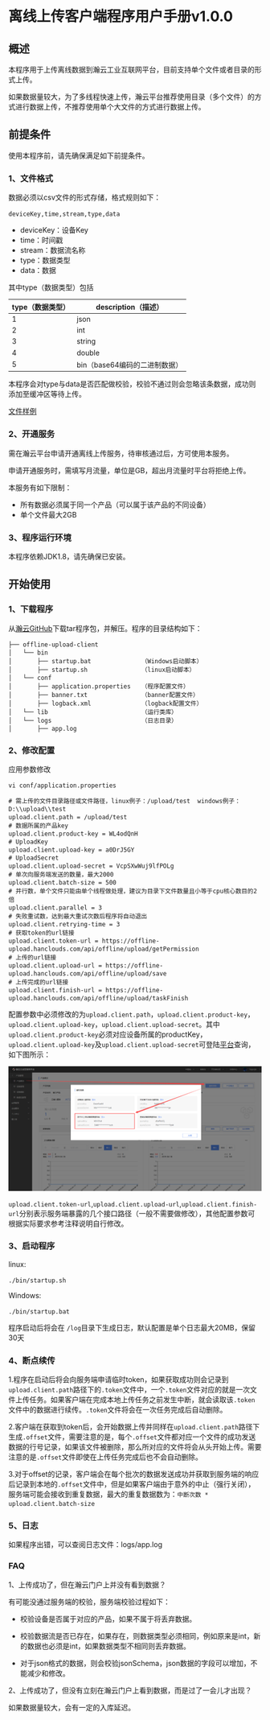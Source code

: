 # 离线上传客户端程序用户手册v1.0.0

## 概述

本程序用于上传离线数据到瀚云工业互联网平台，目前支持单个文件或者目录的形式上传。

如果数据量较大，为了多线程快速上传，瀚云平台推荐使用目录（多个文件）的方式进行数据上传，不推荐使用单个大文件的方式进行数据上传。

## 前提条件

使用本程序前，请先确保满足如下前提条件。

### 1、文件格式

数据必须以csv文件的形式存储，格式规则如下：

`deviceKey,time,stream,type,data`

- deviceKey：设备Key
- time：时间戳
- stream：数据流名称
- type：数据类型
- data：数据

其中type（数据类型）包括

| type（数据类型） | description（描述）           |
| ---------------- | ----------------------------- |
| 1                | json                          |
| 2                | int                           |
| 3                | string                        |
| 4                | double                        |
| 5                | bin（base64编码的二进制数据） |

本程序会对type与data是否匹配做校验，校验不通过则会忽略该条数据，成功则添加至缓冲区等待上传。

[文件样例](test.csv)

### 2、开通服务

需在瀚云平台申请开通离线上传服务，待审核通过后，方可使用本服务。

申请开通服务时，需填写月流量，单位是GB，超出月流量时平台将拒绝上传。

本服务有如下限制：

- 所有数据必须属于同一个产品（可以属于该产品的不同设备）
- 单个文件最大2GB

### 3、程序运行环境

本程序依赖JDK1.8，请先确保已安装。

## 开始使用


### 1、下载程序

从[瀚云GitHub](https://raw.githubusercontent.com/hanclouds/offline-upload-client/master/offline-upload-client-1.0.0.tar.gz)下载tar程序包，并解压。程序的目录结构如下：

```
├── offline-upload-client
│   └── bin
│       ├── startup.bat              （Windows启动脚本）
│       ├── startup.sh               （linux启动脚本）
│   └── conf
│       ├── application.properties   （程序配置文件）
│       ├── banner.txt               （banner配置文件）
│       ├── logback.xml              （logback配置文件）
│   └── lib                          （运行类库）
│   └── logs                         （日志目录）
│       ├── app.log
```

### 2、修改配置

应用参数修改

```
vi conf/application.properties
```

```
# 需上传的文件目录路径或文件路径，linux例子：/upload/test  windows例子：D:\\upload\\test
upload.client.path = /upload/test
# 数据所属的产品key
upload.client.product-key = WL4odQnH
# UploadKey
upload.client.upload-key = a0DrJ5GY
# UploadSecret
upload.client.upload-secret = VcpSXwWuj9lfPOLg
# 单次向服务端发送的数量，最大2000
upload.client.batch-size = 500
# 并行数，单个文件只能由单个线程做处理，建议为目录下文件数量且小等于cpu核心数目的2倍
upload.client.parallel = 3
# 失败重试数，达到最大重试次数后程序将自动退出
upload.client.retrying-time = 3
# 获取token的url链接
upload.client.token-url = https://offline-upload.hanclouds.com/api/offline/upload/getPermission
# 上传的url链接
upload.client.upload-url = https://offline-upload.hanclouds.com/api/offline/upload/save
# 上传完成的url链接
upload.client.finish-url = https://offline-upload.hanclouds.com/api/offline/upload/taskFinish
```

配置参数中必须修改的为`upload.client.path`，`upload.client.product-key`，`upload.client.upload-key`，`upload.client.upload-secret`。其中`upload.client.product-key`必须对应设备所属的productKey，`upload.client.upload-key`及`upload.client.upload-secret`可登陆[平台](https://www.hanclouds.com/)查询，如下图所示：

![upload-client-user](png/upload-client-user.png)

`upload.client.token-url`,`upload.client.upload-url`,`upload.client.finish-url`分别表示服务端暴露的几个接口路径（一般不需要做修改），其他配置参数可根据实际要求参考注释说明自行修改。

### 3、启动程序

linux:

`./bin/startup.sh`

Windows:

`./bin/startup.bat`

程序启动后将会在 `/log`目录下生成日志，默认配置是单个日志最大20MB，保留30天

### 4、断点续传

1.程序在启动后将会向服务端申请临时token，如果获取成功则会记录到`upload.client.path`路径下的`.token`文件中，一个`.token`文件对应的就是一次文件上传任务。如果客户端在完成本地上传任务之前发生中断，就会读取该`.token`文件中的数据进行续传。`.token`文件将会在一次任务完成后自动删除。

2.客户端在获取到token后，会开始数据上传并同样在`upload.client.path`路径下生成`.offset`文件，需要注意的是，每个`.offset`文件都对应一个文件的成功发送数据的行号记录，如果该文件被删除，那么所对应的文件将会从头开始上传。需要注意的是`.offset`文件即使在上传任务完成后也不会自动删除。

3.对于offset的记录，客户端会在每个批次的数据发送成功并获取到服务端的响应后记录到本地的`.offset`文件中，但是如果客户端由于意外的中止（强行关闭），服务端可能会接收到重复数据，最大的重复数据数为：`中断次数 * upload.client.batch-size`

### 5、日志
如果程序出错，可以查阅日志文件：logs/app.log

### FAQ

1、上传成功了，但在瀚云门户上并没有看到数据？

有可能没通过服务端的校验，服务端校验过程如下：

- 校验设备是否属于对应的产品，如果不属于将丢弃数据。

- 校验数据流是否已存在，如果存在，则数据类型必须相同，例如原来是int，新的数据也必须是int，如果数据类型不相同则丢弃数据。
- 对于json格式的数据，则会校验jsonSchema，json数据的字段可以增加，不能减少和修改。

2、上传成功了，但没有立刻在瀚云门户上看到数据，而是过了一会儿才出现？

如果数据量较大，会有一定的入库延迟。
